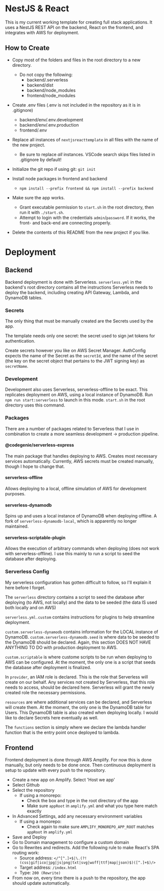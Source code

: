 # NestJS & React

This is my current working template for creating full stack applications. It uses a NestJS REST API on the backend, React on the frontend, and integrates with AWS for deployment.

## How to Create

- Copy most of the folders and files in the root directory to a new directory.
  - Do not copy the following:
    - backend/.serverless
    - backend/dist
    - backend/node_modules
    - frontend/node_modules

- Create .env files (.env is not included in the repository as it is in .gitignore)
  - backend/env/.env.development
  - backend/env/.env.production
  - frontend/.env

- Replace all instances of `nextjsreacttemplate` in all files with the name of the new project.
  - Be sure to replace *all* instances. VSCode search skips files listed in .gitignore by default!

- Initialize the git repo if using git: `git init`

- Install node packages in frontend and backend
  - `npm install --prefix frontend && npm install --prefix backend`

- Make sure the app works.
  - Grant executable permission to `start.sh` in the root directory, then run it with `./start.sh`.
  - Attempt to login with the credentials `admin`/`password`. If it works, the front- and back-end are connecting properly.

- Delete the contents of this README from the new project if you like.

# Deployment

## Backend
Backend deployment is done with Serverless. `serverless.yml` in the backend's root directory contains all the instructions Serverless needs to deploy the backend, including creating API Gateway, Lambda, and DynamoDB tables.

### Secrets
The only thing that must be manually created are the Secrets used by the app.

The template needs only one secret: the secret used to sign jwt tokens for authentication.

Create secrets however you like on AWS Secret Manager. AuthConfig expects the name of the Secret as the `secretId`, and the name of the secret (the key on the secret object that pertains to the JWT signing key) as `secretName`.

### Development
Development also uses Serverless, serverless-offline to be exact. This replicates deployment on AWS, using a local instance of DynamoDB. Run `npm run start:serverless` to launch in this mode. `start.sh` in the root directory uses this command.

### Packages
There are a number of packages related to Serverless that I use in combination to create a more seamless development -> production pipeline.

#### @codegenie/serverless-express
The main package that handles deploying to AWS. Creates most necessary services automatically. Currently, AWS secrets must be created manually, though I hope to change that.

#### serverless-offline
Allows deploying to a local, offline simulation of AWS for development purposes.

#### serverless-dynamodb
Spins up and uses a local instance of DynamoDB when deploying offline. A fork of `serverless-dynamodb-local`, which is apparently no longer maintained.

#### serverless-scriptable-plugin
Allows the execution of arbitrary commands when deploying (does not work with serverless-offline). I use this mainly to run a script to seed the database after deploying.

### Serverless Config
My serverless configuration has gotten difficult to follow, so I'll explain it here before I forget.

The `serverless` directory contains a script to seed the database after deploying (to AWS, not locally) and the data to be seeded (the data IS used both locally and on AWS)

`serverless.yml.custom` contains instructions for plugins to help streamline deployment.

`custom.serverless-dynamodb` contains information for the LOCAL instance of DynamoDB. `custom.serverless-dynamodb.seed` is where data to be seeded to the DynamoDB should be declared. Again, this section DOES NOT HAVE ANYTHING TO DO with production deployment to AWS.

`custom.scriptable` is where custome scripts to be run when deploying to AWS can be configured. At the moment, the only one is a script that seeds the database after deployment is finalized.

In `provider`, an IAM role is declared. This is the role that Serverless will create on our behalf. Any services not created by Serverless, that this role needs to access, should be declared here. Serverless will grant the newly created role the necessary permissions.

`resources` are where additional services can be declared, and Serverless will create them. At the moment, the only one is the DynamoDB table for Users. This DynamoDB table is also created when deploying locally. I would like to declare Secrets here eventually as well.

The `functions` section is simply where we declare the lambda handler function that is the entry point once deployed to lambda.

## Frontend
Frontend deployment is done through AWS Amplify. For now this is done manually, but only needs to be done once. Then continuous deployment is setup to update with every push to the repository.
  - Create a new app on Amplify. Select 'Host we app'
  - Select Github
  - Select the repository
    - If using a monorepo:
      - Check the box and type in the root directory of the app
      - Make sure `appRoot` in `amplify.yml` and what you type here match exactly
  - In Advanced Settings, add any necessary environment variables
    - If using a monorepo:
      - Check again to make sure `AMPLIFY_MONOREPO_APP_ROOT` matches `appRoot` in `amplify.yml`
  - Save and Deploy
  - Go to Domain management to configure a custom domain
  - Go to Rewrites and redirects. Add the following rule to make React's SPA routing work:
    - Source address: `</^[^.]+$|\.(?!(css|gif|ico|jpg|js|png|txt|svg|woff|ttf|map|json)$)([^.]+$)/>`
    - Target address: `/index.html`
    - Type: `200 (Rewrite)`
  - From now on, every time there is a push to the repository, the app should update automatically.
